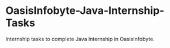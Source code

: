 # OasisInfobyte-Java-Internship-Tasks
Internship tasks to complete Java Internship in OasisInfobyte.
